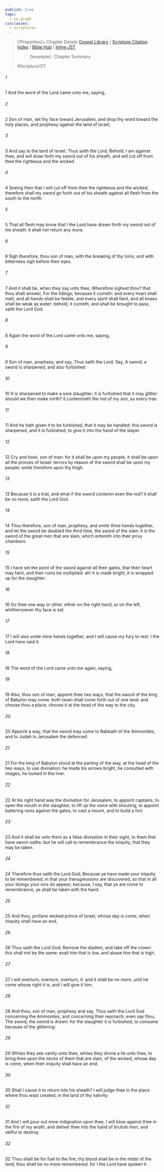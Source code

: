 ```yaml
---
publish: true
tags:
  - no-graph
cssclasses:
  - scriptures
---
```

>[!Properties]+ Chapter Details
>[Gospel Library](https://churchofjesuschrist.org/study/scriptures/ot/ezek/21?lang=eng)    |    [Scripture Citation Index](https://scriptures.byu.edu/#07e15::c07e15)    |    [Bible Hub](https://biblehub.com/ezekiel/21.htm)    |    [Inline JST](https://scripturetoolbox.com/html/ic/Ezekiel/21.html)
>>[!example]- Chapter Summary
>> 
> 
>
>#Scripture/OT
###### 1
1 And the word of the Lord came unto me, saying,
###### 2
2 Son of man, set thy face toward Jerusalem, and drop thy word toward the holy places, and prophesy against the land of Israel,
###### 3
3 And say to the land of Israel, Thus saith the Lord; Behold, I am against thee, and will draw forth my sword out of his sheath, and will cut off from thee the righteous and the wicked.
###### 4
4 Seeing then that I will cut off from thee the righteous and the wicked, therefore shall my sword go forth out of his sheath against all flesh from the south to the north:
###### 5
5 That all flesh may know that I the Lord have drawn forth my sword out of his sheath: it shall not return any more.
###### 6
6 Sigh therefore, thou son of man, with the breaking of thy loins; and with bitterness sigh before their eyes.
###### 7
7 And it shall be, when they say unto thee, Wherefore sighest thou? that thou shalt answer, For the tidings; because it cometh: and every heart shall melt, and all hands shall be feeble, and every spirit shall faint, and all knees shall be weak as water: behold, it cometh, and shall be brought to pass, saith the Lord God.
###### 8
8 Again the word of the Lord came unto me, saying,
###### 9
9 Son of man, prophesy, and say, Thus saith the Lord; Say, A sword, a sword is sharpened, and also furbished:
###### 10
10 It is sharpened to make a sore slaughter; it is furbished that it may glitter: should we then make mirth? it contemneth the rod of my son, as every tree.
###### 11
11 And he hath given it to be furbished, that it may be handled: this sword is sharpened, and it is furbished, to give it into the hand of the slayer.
###### 12
12 Cry and howl, son of man: for it shall be upon my people, it shall be upon all the princes of Israel: terrors by reason of the sword shall be upon my people: smite therefore upon thy thigh.
###### 13
13 Because it is a trial, and what if the sword contemn even the rod? it shall be no more, saith the Lord God.
###### 14
14 Thou therefore, son of man, prophesy, and smite thine hands together, and let the sword be doubled the third time, the sword of the slain: it is the sword of the great men that are slain, which entereth into their privy chambers.
###### 15
15 I have set the point of the sword against all their gates, that their heart may faint, and their ruins be multiplied: ah! it is made bright, it is wrapped up for the slaughter.
###### 16
16 Go thee one way or other, either on the right hand, or on the left, whithersoever thy face is set.
###### 17
17 I will also smite mine hands together, and I will cause my fury to rest: I the Lord have said it.
###### 18
18 The word of the Lord came unto me again, saying,
###### 19
19 Also, thou son of man, appoint thee two ways, that the sword of the king of Babylon may come: both twain shall come forth out of one land: and choose thou a place, choose it at the head of the way to the city.
###### 20
20 Appoint a way, that the sword may come to Rabbath of the Ammonites, and to Judah in Jerusalem the defenced.
###### 21
21 For the king of Babylon stood at the parting of the way, at the head of the two ways, to use divination: he made his arrows bright, he consulted with images, he looked in the liver.
###### 22
22 At his right hand was the divination for Jerusalem, to appoint captains, to open the mouth in the slaughter, to lift up the voice with shouting, to appoint battering rams against the gates, to cast a mount, and to build a fort.
###### 23
23 And it shall be unto them as a false divination in their sight, to them that have sworn oaths: but he will call to remembrance the iniquity, that they may be taken.
###### 24
24 Therefore thus saith the Lord God; Because ye have made your iniquity to be remembered, in that your transgressions are discovered, so that in all your doings your sins do appear; because, I say, that ye are come to remembrance, ye shall be taken with the hand.
###### 25
25 And thou, profane wicked prince of Israel, whose day is come, when iniquity shall have an end,
###### 26
26 Thus saith the Lord God; Remove the diadem, and take off the crown: this shall not be the same: exalt him that is low, and abase him that is high.
###### 27
27 I will overturn, overturn, overturn, it: and it shall be no more, until he come whose right it is; and I will give it him.
###### 28
28 And thou, son of man, prophesy and say, Thus saith the Lord God concerning the Ammonites, and concerning their reproach; even say thou, The sword, the sword is drawn: for the slaughter it is furbished, to consume because of the glittering:
###### 29
29 Whiles they see vanity unto thee, whiles they divine a lie unto thee, to bring thee upon the necks of them that are slain, of the wicked, whose day is come, when their iniquity shall have an end.
###### 30
30 Shall I cause it to return into his sheath? I will judge thee in the place where thou wast created, in the land of thy nativity.
###### 31
31 And I will pour out mine indignation upon thee, I will blow against thee in the fire of my wrath, and deliver thee into the hand of brutish men, and skilful to destroy.
###### 32
32 Thou shalt be for fuel to the fire; thy blood shall be in the midst of the land; thou shalt be no more remembered: for I the Lord have spoken it.
